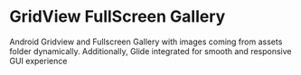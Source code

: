 # GridView FullScreen Gallery
Android Gridview and Fullscreen Gallery with images coming from assets folder dynamically. Additionally, Glide integrated for smooth and responsive GUI experience
